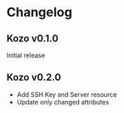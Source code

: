 # Changelog

## Kozo v0.1.0

Initial release

## Kozo v0.2.0

- Add SSH Key and Server resource
- Update only changed attributes
